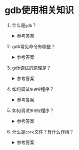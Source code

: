 gdb使用相关知识
===

1. 什么是`gdb`？
   <details>
      <summary>参考答案</summary>

	  `gdb`全称为`GNU Debugger`，是可以运行于多种类Unix平台的程序调试软件。类似的软件还有`lldb`，`lldb`常用于`macos`。

	  参考资料：
	  - [GNU Debugger](https://en.wikipedia.org/wiki/GNU_Debugger)
    </details>

2. gdb常见命令有哪些？
   
	<details>
      <summary>参考答案</summary>

	  gdb的常见命令有：
	  1. help: 获取gdb命令帮助
	  2. help `<command>`: 获取特定gdb命令的帮助
	  3. run: 运行到下个断点或程序结束
	  4. step: 单步（逐语句）调试，会进入到函数内部执行
	  5. next: 单步（逐语句）调试，但不会进入到函数内部执行
	  6. finish: 结束当前函数或循环
	  7. continue: 执行到下个断点或程序结束
	  8. up `<N>`: 往栈顶移动`N`帧，`N`默认为1
	  9. down `<N>`: 往栈顶移动`N`帧，`N`默认为1
	  10. list: 打印当前点附近的代码
	  11. print `<name>`: 打印名为`name`的变量值
	  12. print *`<name>`: 打印`name`指针指向的值
	  13. print/x `<name>`: 以16进制打印`name`的值
	  14. print `<name>`@`<n>`: 打印以`name`为起始地址的`n`个值
	  15. break `<name>`: 在函数`name`处设置断点
	  16. break `<num>`: 在行`num`处设置断点
	  17. disable 1: 去使能断点1
	  18. enable 1: 使能断点1
	  19. delete 1: 删除断点1
	  20. delete: 删除所有断点
	  21. condition 1 `<expr>`: 断点1的停止条件为表达式`expr`为true
	  22. condition 1: 删除断点1的所有条件
	  23. info break: 显示所有的断点信息
	  24. backtrace: 查看栈信息
	  25. display `<name>`: 始终显示变量`name`的值
	  26. undisplay `<name>`: 取消跟踪`name`的值
	  27. watch `<expr>`: 监视`expr`的值，一旦有变化就暂停程序

	  参考资料：
	  - [Useful commands in gdb](https://ccrma.stanford.edu/~jos/stkintro/Useful_commands_gdb.html)
  
    </details>

3. gdb调试的原理是？

	<details>
      <summary>参考答案</summary>

	  `gdb`使用系统调用`ptrace`(process trace)去观察和控制其它进程的执行、检查和修改其它进程的内存和寄存器。`ptrace`的原型如下：

	  ```c
	  long ptrace(enum __ptrace_request request, pid_t pid, void *addr, void *data);
	  ```

      根据`ptrace`的manual手册，主要有两种跟踪进程的方式：
	  1. 父进程通过`fork`系统调用创建子进程，在子进程中作如下`ptrace`调用，然后再通过`execv`加载子进程程序。
   
	     ```c
		 ptrace(PTRACE_TRACEME, 0, 0, 0);
		 ```

	  2. 使用如下`ptrace`调用直接跟踪其它进程：
   
		 ```
		 ptrace(PTRACE_ATTACH, pid, 0, 0);
		 ```

	  当进程被跟踪时，每当有信号(signal)被分发给被跟踪的进程(tracee)时都会导致tracee暂停（`SIGKILL`是个例外）。进行跟踪的进程(tracer)通过`waitpid`系统调用(或类似的`wait`相关的系统调用)获知`tracee`被跟踪的情况。当tracee停止时，tracer还可以使用多种`ptrace request`去检查或修改`tracee`。

	  gdb断点（breakpoint）功能的软件实现原理是在指定位置插入断点指令（INT），当被调试的程序执行到断点位置时，产生`SIGTRAP`信号并转由gdb处理。
	
	  参考资料：
	  - [GNU Debugger](https://en.wikipedia.org/wiki/GNU_Debugger)
	  - [gdb 的基本工作原理](http://www.kgdb.info/wp-content/uploads/2011/04/GdbPrincipleChinese.pdf)
	  - [ptrace(2) — Linux manual page](https://man7.org/linux/man-pages/man2/ptrace.2.html)
	  - [自己动手写一个GDB｜设置断点（原理篇）](https://cloud.tencent.com/developer/article/2004708)
	  - [Breakpoint Handling](https://web.archive.org/web/20070304002738/http://sourceware.org/gdb/current/onlinedocs/gdbint_3.html#SEC10)
    </details>

4. 如何调试`多进程`程序？

	<details>
      <summary>参考答案</summary>

	  当我们使用`gdb`调试多进程程序时，如果进程使用`fork`创建了子进程，`gdb`仍会继续跟踪原来的进程，子进程正常执行。要想允许调试子进程，有两种方法：
	  1. 使用`attch pid`的方式跟踪子进程，其中`pid`为子进程的进程ID
	  2. 在`gdb`中使用`set follow-fork-mode`配置`fork`时跟踪子进程还是父进程
   
	  参考资料：
	  - [gdb面试](https://blog.csdn.net/cindywry/article/details/105436462)
	  - [Debugging programs with multiple processes](https://ftp.gnu.org/old-gnu/Manuals/gdb/html_node/gdb_25.html)
    </details>

5. 如何调试`多线程`程序？

	<details>
      <summary>参考答案</summary>

	  `gdb`提供以下功能调试多线程程序：
	  1. 新线程创建的自动提醒
	  2. `thread <threadno>`命令用于在调试的进程间切换
	  3. `info threads`命令用于查询所有已存在的线程
	  4. `thread apply <threadno> <all> args`命令用于对指定的一条线程或多条指令应用指令
      5. 用于线程的断点
   
	  需要注意的是，`threadno`是`gdb`为每个线程分配的线程ID，是一个内部ID

      参考资料：
	  - [gdb面试](https://blog.csdn.net/cindywry/article/details/105436462)
	  - [Debugging programs with multiple threads](https://ftp.gnu.org/old-gnu/Manuals/gdb/html_node/gdb_24.html#SEC25)
    </details>

6. 什么是`core`文件？有什么作用？

	<details>
      <summary>参考答案</summary>

	  `core`文件指`core dump file`，是操作系统在进程收到某些信号而终止时，将此时进程空间的内容及有关进程的状态的其它信息写入一个磁盘文件。`core`文件中的信息一般用于调试。
	  程序自身的`core dump file`一般可以用于分析程序是在哪里错了，而外部程序触发的`core dump file`一般来于分析进程的运行情况，比如分析内存使用、线程状态等。
	  `core dump`的缺点有：
	  1. 性能问题：对进程进行core dump可能会耗费大量系统资源、造成内存清理的延迟，尤其是占用大量内存的进程。
	  2. 磁盘空间问题：对进程进行core dump会占用大量磁盘空间。
	  3. 安全问题：core文件可能包含敏感数据（如密码和密钥），这部分敏感数会被写入到磁盘。

	  Linux上要去使能core dump功能，有以下方式：
	  1. 使用`sysctl`设置`kernel.core_pattern`的值为`/dev/null`
	  2. 按如下方式配置`/etc/systemd/coredump.conf.d/custom.conf`:
   
        ```
		[Coredump]
        Storage=none
		```

	  3. 按如下方式配置`/etc/security/limits.conf`:
   
        ```
		* hard core 0
		```

	  4. 使用`ulimit`指令：`ulimit -c 0`

	  使用`gdb`对已有进程生成`core dump file`的方式为：
	  1. `gdb -p <pid>`启动对进程的调试，其中`<pid>`为进程的进程ID
	  2. 在`gdb`中使用指令`generate-core-file`生成`core dump file`
   
	  参考资料：
	  - [core(5) — Linux manual page](https://man7.org/linux/man-pages/man5/core.5.html)
	  - [Core dump](https://wiki.archlinux.org/title/Core_dump)
	  - [核心转储](https://zh.wikipedia.org/wiki/核心转储)
    </details>
